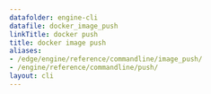 ```yaml
---
datafolder: engine-cli
datafile: docker_image_push
linkTitle: docker push
title: docker image push
aliases:
- /edge/engine/reference/commandline/image_push/
- /engine/reference/commandline/push/
layout: cli
---
```


<!--
This page is automatically generated from Docker's source code. If you want to
suggest a change to the text that appears here, open a ticket or pull request
in the source repository on GitHub:

https://github.com/docker/cli
-->
